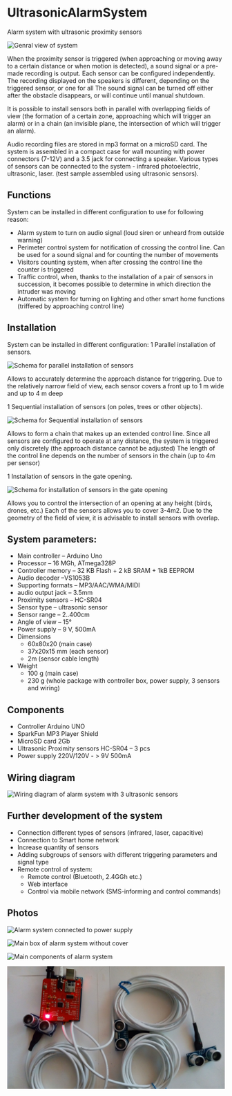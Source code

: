 # UltrasonicAlarmSystem
Alarm system with ultrasonic proximity sensors

![Genral view of system](https://github.com/Brabn/UltrasonicAlarmSystem/blob/main/Photo/UltrasonicAlarmSystem.AllComponents.jpg)

When the proximity sensor is triggered (when approaching or moving away to a certain distance or when motion is detected), a sound signal or a pre-made recording is output. Each sensor can be configured independently. The recording displayed on the speakers is different, depending on the triggered sensor, or one for all
The sound signal can be turned off either after the obstacle disappears, or will continue until manual shutdown. 

It is possible to install sensors both in parallel with overlapping fields of view (the formation of a certain zone, approaching which will trigger an alarm) or in a chain (an invisible plane, the intersection of which will trigger an alarm).

Audio recording files are stored in mp3 format on a microSD card. 
The system is assembled in a compact case for wall mounting with power connectors (7-12V) and a 3.5 jack for connecting a speaker. Various types of sensors can be connected to the system - infrared photoelectric, ultrasonic, laser. (test sample assembled using ultrasonic sensors).

## Functions
System can be installed in different configuration to use for following reason:
* Alarm system to turn on audio signal (loud siren or unheard from outside warning) 
* Perimeter control system for notification of crossing the control line. Can be used for a sound signal and for counting the number of movements
* Visitors counting system, when after crossing the control line the counter is triggered
* Traffic control, when, thanks to the installation of a pair of sensors in succession, it becomes possible to determine in which direction the intruder was moving
* Automatic system for turning on lighting and other smart home functions (triffered by approaching control line)
 
## Installation
System can be installed in different configuration:
1 Parallel installation of sensors. 

![Schema for parallel installation of sensors](https://github.com/Brabn/UltrasonicAlarmSystem/blob/main/Photos/UltrasonicAlarmSystem.Wall.jpg)

Allows to accurately determine the approach distance for triggering. Due to the relatively narrow field of view, each sensor covers a front up to 1 m wide and up to 4 m deep
  
1 Sequential installation of sensors (on poles, trees or other objects). 

![Schema for Sequential installation of sensors](https://github.com/Brabn/UltrasonicAlarmSystem/blob/main/Photos/UltrasonicAlarmSystem.InLine.jpg)

Allows to form a chain that makes up an extended control line. Since all sensors are configured to operate at any distance, the system is triggered only discretely (the approach distance cannot be adjusted) The length of the control line depends on the number of sensors in the chain (up to 4m per sensor)

1 Installation of sensors in the gate opening. 

![Schema for installation of sensors in the gate opening](https://github.com/Brabn/UltrasonicAlarmSystem/blob/main/Photos/UltrasonicAlarmSystem.Gate.jpg)

Allows you to control the intersection of an opening at any height (birds, drones, etc.)
Each of the sensors allows you to cover 3-4m2. Due to the geometry of the field of view, it is advisable to install sensors with overlap.

## System parameters:

* Main controller		– Arduino Uno 
* Processor 			– 16 MGh, ATmega328P
* Controller memory		– 32 KB Flash + 2 kB SRAM + 1kB EEPROM
* Audio decoder			–VS1053B
* Supporting formats		– MP3/AAC/WMA/MIDI
* audio output jack		– 3.5mm
* Proximity sensors 		– HC-SR04 
* Sensor type			– ultrasonic sensor
* Sensor range 			– 2..400cm
* Angle of view			– 15°
* Power supply 			– 9 V, 500mA
* Dimensions
    - 60x80x20 (main case)
    - 37x20x15 mm (each sensor) 
    - 2m (sensor cable length)
* Weight
    - 100 g (main case)
    - 230 g (whole package with controller box, power supply, 3 sensors and wiring)


## Components
* Controller Arduino UNO 
* SparkFun MP3 Player Shield
* MicroSD card 2Gb
* Ultrasonic Proximity sensors  HC-SR04 – 3 pcs
* Power supply 220V/120V - > 9V 500mA


## Wiring diagram
 
![Wiring diagram of alarm system with 3 ultrasonic sensors](https://github.com/Brabn/UltrasonicAlarmSystem/blob/main/Wiring_diagram/UltrasonicAlarmSystem.Wiring_diagram.jpg)

## Further development of the system
* Connection different types of sensors (infrared, laser, capacitive)
* Connection to Smart home network
* Increase quantity of sensors
* Adding subgroups of sensors with different triggering parameters and signal type
* Remote control of system:
    - Remote control (Bluetooth, 2.4GGh etc.)
    - Web interface
    - Control via mobile network (SMS-informing and control commands)

## Photos

![Alarm system connected to power supply](https://github.com/Brabn/UltrasonicAlarmSystem/blob/main/Photos/UltrasonicAlarmSystem.PoweredOn.jpg)

![Main box of alarm system without cover](https://github.com/Brabn/UltrasonicAlarmSystem/blob/main/Photos/UltrasonicAlarmSystem.ControllerBox_opened.jpg)

![Main components of alarm system ](https://github.com/Brabn/UltrasonicAlarmSystem/blob/main/Photos/UltrasonicAlarmSystem.UltrasonicAlarmSystem.Controller.jpg)

![All components of alarm system without box](https://github.com/Brabn/UltrasonicAarmSystem/blob/main/Photos/UltrasonicAarmSystem.Controller.jpg)

 
 
 
